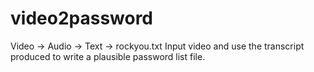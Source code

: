 # video2password
Video -> Audio -> Text -> rockyou.txt   Input video and use the transcript produced to write a plausible password list file.
